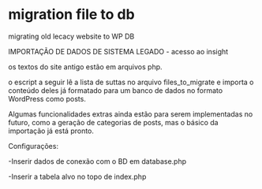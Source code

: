 # migration file to db
 migrating old lecacy website to WP DB




IMPORTAÇÃO DE DADOS DE SISTEMA LEGADO - acesso ao insight
 
 os textos do site antigo estão em arquivos php.

 o escript a seguir lê a lista de suttas no arquivo files_to_migrate
 e importa o conteúdo deles já formatado para um banco de dados no formato WordPress
 como posts.


 Algumas funcionalidades extras ainda estão para serem implementadas no futuro,
 como a geração de categorias de posts,
 mas o básico da importação já está pronto.

 Configurações:
 
 -Inserir dados de conexão com o BD em database.php

 -Inserir a tabela alvo no topo de index.php
 